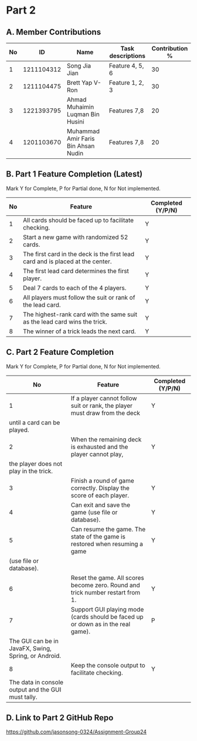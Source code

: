# Part 2

## A. Member Contributions

No | ID         | Name                                | Task descriptions   | Contribution %
-- | ---------- | ----------------------------------- | ------------------- | --------------
1  | 1211104312 | Song Jia Jian                       | Feature 4, 5, 6     | 30
2  | 1211104475 | Brett Yap V-Ron                     | Feature 1, 2, 3     | 30
3  | 1221393795 | Ahmad Muhaimin Luqman Bin Husini    | Features 7,8        | 20
4  | 1201103670 | Muhammad Amir Faris Bin Ahsan Nudin | Features 7,8        | 20


## B. Part 1 Feature Completion (Latest)

Mark Y for Complete, P for Partial done, N for Not implemented.

No | Feature                                                                         | Completed (Y/P/N)
-- | ------------------------------------------------------------------------------- | -----------------
1  | All cards should be faced up to facilitate checking.                            |          Y
2  | Start a new game with randomized 52 cards.                                      |          Y
3  | The first card in the deck is the first lead card and is placed at the center.  |          Y
4  | The first lead card determines the first player.                                |          Y
5  | Deal 7 cards to each of the 4 players.                                          |          Y
6  | All players must follow the suit or rank of the lead card.                      |          Y
7  | The highest-rank card with the same suit as the lead card wins the trick.       |          Y 
8  | The winner of a trick leads the next card.                                      |          Y


## C. Part 2 Feature Completion

Mark Y for Complete, P for Partial done, N for Not implemented.

No | Feature                                                                          | Completed (Y/P/N)
-- | -------------------------------------------------------------------------------- | -----------------
1  | If a player cannot follow suit or rank, the player must draw from the deck       |          Y
   | until a card can be played.                                                      |          
2  | When the remaining deck is exhausted and the player cannot play,                 |          Y
   | the player does not play in the trick.                                           |
3  | Finish a round of game correctly. Display the score of each player.              |          Y
4  | Can exit and save the game (use file or database).                               |          Y
5  | Can resume the game. The state of the game is restored when resuming a game      |          Y
   | (use file or database).                                                          | 
6  | Reset the game. All scores become zero. Round and trick number restart from 1.   |          Y
7  | Support GUI playing mode (cards should be faced up or down as in the real game). |          P
   | The GUI can be in JavaFX, Swing, Spring, or Android.                             | 
8  | Keep the console output to facilitate checking.                                  |          Y
   | The data in console output and the GUI must tally.                               |


## D. Link to Part 2 GitHub Repo

https://github.com/jasonsong-0324/Assignment-Group24


